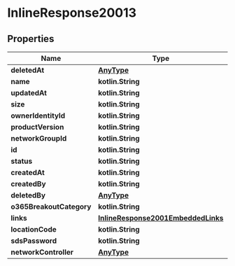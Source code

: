 
# InlineResponse20013

## Properties
Name | Type | Description | Notes
------------ | ------------- | ------------- | -------------
**deletedAt** | [**AnyType**](.md) |  | 
**name** | **kotlin.String** |  | 
**updatedAt** | **kotlin.String** |  | 
**size** | **kotlin.String** |  | 
**ownerIdentityId** | **kotlin.String** |  | 
**productVersion** | **kotlin.String** |  | 
**networkGroupId** | **kotlin.String** |  | 
**id** | **kotlin.String** |  | 
**status** | **kotlin.String** |  | 
**createdAt** | **kotlin.String** |  | 
**createdBy** | **kotlin.String** |  | 
**deletedBy** | [**AnyType**](.md) |  | 
**o365BreakoutCategory** | **kotlin.String** |  | 
**links** | [**InlineResponse2001EmbeddedLinks**](InlineResponse2001EmbeddedLinks.md) |  | 
**locationCode** | **kotlin.String** |  |  [optional]
**sdsPassword** | **kotlin.String** |  |  [optional]
**networkController** | [**AnyType**](.md) |  |  [optional]



